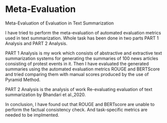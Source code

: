 # Meta-Evaluation
Meta-Evaluation of Evaluation in Text Summarization

I have tried to perform the meta-evaluation of automated evaluation metrics used in text summarization.
Whole task has been done in two parts PART 1 Analysis and PART 2 Analysis. 

PART 1 Analysis is my work which consists of abstractive and extractive text summarization systems for generating the summaries of 100 news articles consisting of protest events in it. Then I have evaluated the generated summaries using the automated evaluation metrics ROUGE and BERTScore and tried comparing them with manual scores produced by the use of Pyramid Method.

PART 2 Analysis is the analysis of work Re-evaluating evaluation of text summarization by Bhandari et al.,2020.

In conclusion, I have found out that ROUGE and BERTscore are unable to perform the factual consistency check. And task-specific metrics are needed to be implmented.
